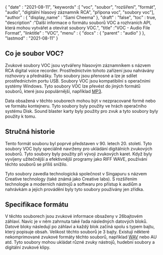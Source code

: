 {
  "date" : "2021-08-11",
  "keywords" :[ "voc", "soubor", "rozšíření", "formát", "audio", "digitální hlasový záznamník RCA", "přípona voc", "soubory voc"],
  "author" : {
    "display_name" : "Sami Cheema"
},
  "draft" : "false",
  "toc" : true,
  "description" :"Další informace o formátu souborů VOC a rozhraních API, která mohou vytvářet a otevírat soubory VOC.",
  "title" :"VOC - Audio File Format",
  "linktitle" : "VOC",
  "menu" : {
    "docs" : {
      "parent" : "audio"
}
},
  "lastmod" : "2021-08-11"
}

## Co je soubor VOC? ##

Zvukové soubory VOC jsou vytvářeny hlasovým záznamníkem s názvem RCA digital voice recorder. Prostřednictvím tohoto zařízení jsou nahrávány rozhovory a přednášky. Tyto soubory jsou přenosné a lze je sdílet prostřednictvím portu USB. Soubory VOC jsou kompatibilní s operačními systémy Windows. Tyto soubory VOC lze převést do jiných formátů souborů, které jsou populárnější, například [MP3](/cs/audio/mp3/).
 

Data obsažená v těchto souborech mohou být v nezpracované formě nebo ve formátu kontejneru. Tyto soubory byly použity ve hrách operačního systému Disk. Sound blaster karty byly použity pro zvuk a tyto soubory byly použity k tomu.



## Stručná historie ##

Tento formát souboru byl poprvé představen v 90. letech 20. století. Tyto soubory VOC byly speciálně navrženy pro ukládání digitálních zvukových souborů. Tyto soubory byly použity při vývoji zvukových karet. Když byly vyvíjeny užitečnější a efektivnější programy jako RIFF WAVE, používání těchto souborů se příliš snížilo.

Tyto soubory zavedla technologická společnost v Singapuru s názvem Creative technology (také známá jako Creative labs). S rozšířením technologie a moderních nástrojů a softwaru pro přístup k audiům a nahrávkám a jejich provádění byly tyto soubory používány jen zřídka.


## Specifikace formátu ##

V těchto souborech jsou zvukové informace obsaženy v 26bajtovém záhlaví. Navíc je v něm zahrnuta také řada následných datových bloků. Datové bloky následují po záhlaví a každý blok začíná spolu s typem bajtu, který popisuje obsah. Velikost těchto souborů je 3 bajty. Existují některé nekomprimované zvukové formáty těchto souborů, například [WAV](/cs/audio/wav/) nebo AU atd. Tyto soubory mohou ukládat různé zvuky nástrojů, hudební soubory a digitální zvukové klipy.



